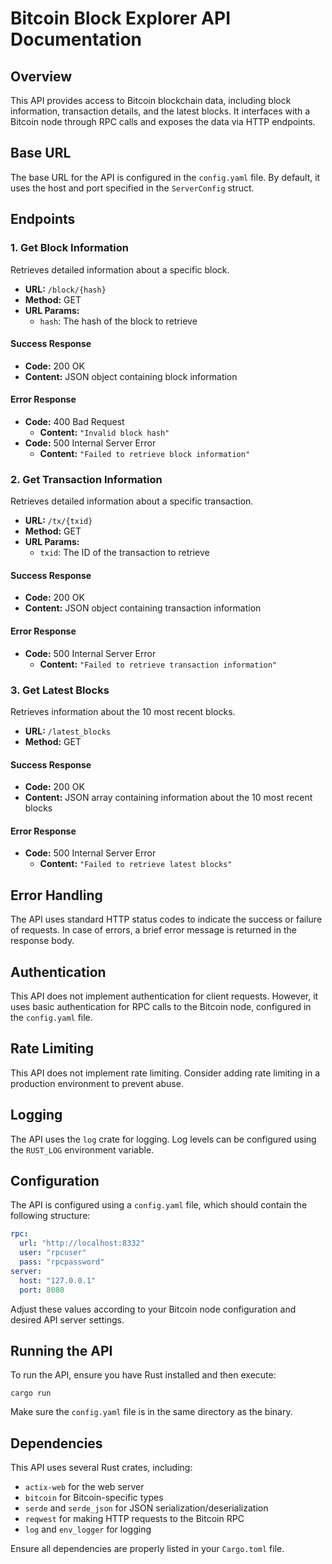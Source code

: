 # Bitcoin Block Explorer API Documentation

## Overview

This API provides access to Bitcoin blockchain data, including block information, transaction details, and the latest blocks. It interfaces with a Bitcoin node through RPC calls and exposes the data via HTTP endpoints.

## Base URL

The base URL for the API is configured in the `config.yaml` file. By default, it uses the host and port specified in the `ServerConfig` struct.

## Endpoints

### 1. Get Block Information

Retrieves detailed information about a specific block.

- **URL:** `/block/{hash}`
- **Method:** GET
- **URL Params:**
    - `hash`: The hash of the block to retrieve

#### Success Response

- **Code:** 200 OK
- **Content:** JSON object containing block information

#### Error Response

- **Code:** 400 Bad Request
    - **Content:** `"Invalid block hash"`
- **Code:** 500 Internal Server Error
    - **Content:** `"Failed to retrieve block information"`

### 2. Get Transaction Information

Retrieves detailed information about a specific transaction.

- **URL:** `/tx/{txid}`
- **Method:** GET
- **URL Params:**
    - `txid`: The ID of the transaction to retrieve

#### Success Response

- **Code:** 200 OK
- **Content:** JSON object containing transaction information

#### Error Response

- **Code:** 500 Internal Server Error
    - **Content:** `"Failed to retrieve transaction information"`

### 3. Get Latest Blocks

Retrieves information about the 10 most recent blocks.

- **URL:** `/latest_blocks`
- **Method:** GET

#### Success Response

- **Code:** 200 OK
- **Content:** JSON array containing information about the 10 most recent blocks

#### Error Response

- **Code:** 500 Internal Server Error
    - **Content:** `"Failed to retrieve latest blocks"`

## Error Handling

The API uses standard HTTP status codes to indicate the success or failure of requests. In case of errors, a brief error message is returned in the response body.

## Authentication

This API does not implement authentication for client requests. However, it uses basic authentication for RPC calls to the Bitcoin node, configured in the `config.yaml` file.

## Rate Limiting

This API does not implement rate limiting. Consider adding rate limiting in a production environment to prevent abuse.

## Logging

The API uses the `log` crate for logging. Log levels can be configured using the `RUST_LOG` environment variable.

## Configuration

The API is configured using a `config.yaml` file, which should contain the following structure:

```yaml
rpc:
  url: "http://localhost:8332"
  user: "rpcuser"
  pass: "rpcpassword"
server:
  host: "127.0.0.1"
  port: 8080
```

Adjust these values according to your Bitcoin node configuration and desired API server settings.

## Running the API

To run the API, ensure you have Rust installed and then execute:

```
cargo run
```

Make sure the `config.yaml` file is in the same directory as the binary.

## Dependencies

This API uses several Rust crates, including:
- `actix-web` for the web server
- `bitcoin` for Bitcoin-specific types
- `serde` and `serde_json` for JSON serialization/deserialization
- `reqwest` for making HTTP requests to the Bitcoin RPC
- `log` and `env_logger` for logging

Ensure all dependencies are properly listed in your `Cargo.toml` file.